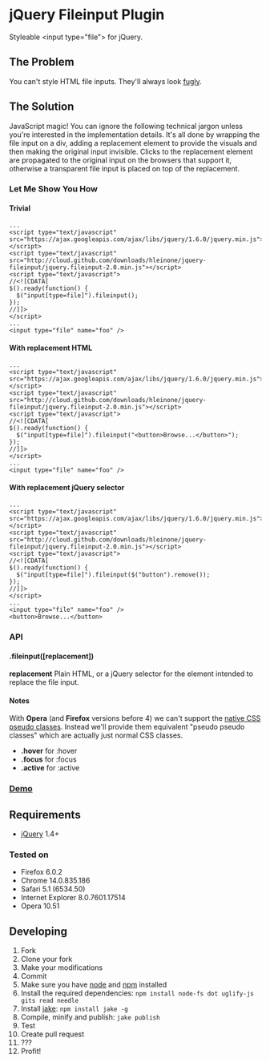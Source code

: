 # jQuery Fileinput Plugin
Styleable &lt;input type="file"&gt; for jQuery.

## The Problem
You can't style HTML file inputs. They'll always look [fugly](http://www.urbandictionary.com/define.php?term=fugly).

## The Solution
JavaScript magic! You can ignore the following technical jargon unless you're interested in the implementation details. It's all done by wrapping the file input on a div, adding a replacement element to provide the visuals and then making the original input invisible. Clicks to the replacement element are propagated to the original input on the browsers that support it, otherwise a transparent file input is placed on top of the replacement.

### Let Me Show You How

#### Trivial
    ...
    <script type="text/javascript" src="https://ajax.googleapis.com/ajax/libs/jquery/1.6.0/jquery.min.js"></script>
    <script type="text/javascript" src="http://cloud.github.com/downloads/hleinone/jquery-fileinput/jquery.fileinput-2.0.min.js"></script>
    <script type="text/javascript">
    //<![CDATA[
    $().ready(function() {
      $("input[type=file]").fileinput();
    });
    //]]>
    </script>
    ...
    <input type="file" name="foo" />

#### With replacement HTML
    ...
    <script type="text/javascript" src="https://ajax.googleapis.com/ajax/libs/jquery/1.6.0/jquery.min.js"></script>
    <script type="text/javascript" src="http://cloud.github.com/downloads/hleinone/jquery-fileinput/jquery.fileinput-2.0.min.js"></script>
    <script type="text/javascript">
    //<![CDATA[
    $().ready(function() {
      $("input[type=file]").fileinput("<button>Browse...</button>");
    });
    //]]>
    </script>
    ...
    <input type="file" name="foo" />

#### With replacement jQuery selector
    ...
    <script type="text/javascript" src="https://ajax.googleapis.com/ajax/libs/jquery/1.6.0/jquery.min.js"></script>
    <script type="text/javascript" src="http://cloud.github.com/downloads/hleinone/jquery-fileinput/jquery.fileinput-2.0.min.js"></script>
    <script type="text/javascript">
    //<![CDATA[
    $().ready(function() {
      $("input[type=file]").fileinput($("button").remove());
    });
    //]]>
    </script>
    ...
    <input type="file" name="foo" />
    <button>Browse...</button>

### API

#### .fileinput([replacement])

**replacement** Plain HTML, or a jQuery selector for the element intended to replace the file input.

#### Notes

With **Opera** (and **Firefox** versions before 4) we can't support the [native CSS pseudo classes](http://www.w3schools.com/css/css_pseudo_classes.asp). Instead we'll provide them equivalent "pseudo pseudo classes" which are actually just normal CSS classes.

* **.hover** for :hover
* **.focus** for :focus
* **.active** for :active

### [Demo](http://jsfiddle.net/hleinone/UF4nr/)

## Requirements

* [jQuery](http://jquery.com/) 1.4+

### Tested on

* Firefox 6.0.2
* Chrome 14.0.835.186
* Safari 5.1 (6534.50)
* Internet Explorer 8.0.7601.17514
* Opera 10.51

## Developing

1. Fork
1. Clone your fork
1. Make your modifications
1. Commit
1. Make sure you have [node](http://nodejs.org/) and [npm](http://npmjs.org/) installed
1. Install the required dependencies: `npm install node-fs dot uglify-js gits read needle`
1. Install [jake](https://github.com/mde/jake): `npm install jake -g`
1. Compile, minify and publish: `jake publish` 
1. Test
1. Create pull request
1. ???
1. Profit!
